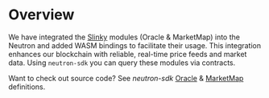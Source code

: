 # Overview
We have integrated the [Slinky](https://docs.skip.money/slinky/overview) modules (Oracle & MarketMap) into the Neutron and added WASM bindings to facilitate their usage. This integration enhances our blockchain with reliable, real-time price feeds and market data.
Using `neutron-sdk` you can query these modules via contracts.

Want to check out source code? See _neutron-sdk_ [Oracle](https://github.com/neutron-org/neutron-sdk/tree/f72991efc12fd4dcfbdfe3567347351e48f150dd/packages/neutron-sdk/src/bindings/oracle) & [MarketMap](https://github.com/neutron-org/neutron-sdk/tree/f72991efc12fd4dcfbdfe3567347351e48f150dd/packages/neutron-sdk/src/bindings/marketmap) definitions.
